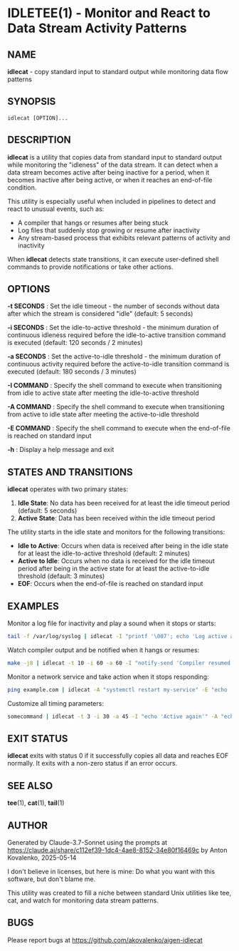 # IDLETEE(1) - Monitor and React to Data Stream Activity Patterns

## NAME

**idlecat** - copy standard input to standard output while monitoring data flow patterns

## SYNOPSIS

```
idlecat [OPTION]...
```

## DESCRIPTION

**idlecat** is a utility that copies data from standard input to standard output while monitoring the "idleness" of the data stream. It can detect when a data stream becomes active after being inactive for a period, when it becomes inactive after being active, or when it reaches an end-of-file condition.

This utility is especially useful when included in pipelines to detect and react to unusual events, such as:

- A compiler that hangs or resumes after being stuck
- Log files that suddenly stop growing or resume after inactivity
- Any stream-based process that exhibits relevant patterns of activity and inactivity

When **idlecat** detects state transitions, it can execute user-defined shell commands to provide notifications or take other actions.

## OPTIONS

**-t SECONDS**
: Set the idle timeout - the number of seconds without data after which the stream is considered "idle" (default: 5 seconds)

**-i SECONDS**
: Set the idle-to-active threshold - the minimum duration of continuous idleness required before the idle-to-active transition command is executed (default: 120 seconds / 2 minutes)

**-a SECONDS**
: Set the active-to-idle threshold - the minimum duration of continuous activity required before the active-to-idle transition command is executed (default: 180 seconds / 3 minutes)

**-I COMMAND**
: Specify the shell command to execute when transitioning from idle to active state after meeting the idle-to-active threshold

**-A COMMAND**
: Specify the shell command to execute when transitioning from active to idle state after meeting the active-to-idle threshold

**-E COMMAND**
: Specify the shell command to execute when the end-of-file is reached on standard input

**-h**
: Display a help message and exit

## STATES AND TRANSITIONS

**idlecat** operates with two primary states:

1. **Idle State**: No data has been received for at least the idle timeout period (default: 5 seconds)
2. **Active State**: Data has been received within the idle timeout period

The utility starts in the idle state and monitors for the following transitions:

- **Idle to Active**: Occurs when data is received after being in the idle state for at least the idle-to-active threshold (default: 2 minutes)
- **Active to Idle**: Occurs when no data is received for the idle timeout period after being in the active state for at least the active-to-idle threshold (default: 3 minutes)
- **EOF**: Occurs when the end-of-file is reached on standard input

## EXAMPLES

Monitor a log file for inactivity and play a sound when it stops or starts:

```bash
tail -f /var/log/syslog | idlecat -I "printf '\007'; echo 'Log active again!'" -A "printf '\007'; echo 'Log stopped!'"
```

Watch compiler output and be notified when it hangs or resumes:

```bash
make -j8 | idlecat -t 10 -i 60 -a 60 -I "notify-send 'Compiler resumed'" -A "notify-send 'Compiler may be stuck'"
```

Monitor a network service and take action when it stops responding:

```bash
ping example.com | idlecat -A "systemctl restart my-service" -E "echo 'Connection lost' | mail -s 'Service Down' admin@example.com"
```

Customize all timing parameters:

```bash
somecommand | idlecat -t 3 -i 30 -a 45 -I "echo 'Active again'" -A "echo 'Now idle'" -E "echo 'Done'"
```

## EXIT STATUS

**idlecat** exits with status 0 if it successfully copies all data and reaches EOF normally. It exits with a non-zero status if an error occurs.

## SEE ALSO

**tee**(1), **cat**(1), **tail**(1)

## AUTHOR

Generated by Claude-3.7-Sonnet using the prompts at https://claude.ai/share/c112ef39-1dc4-4ae8-8152-34e80f16469c by Anton Kovalenko, 2025-05-14

I don't believe in licenses, but here is mine: Do what you want with this software, but don't blame me.

This utility was created to fill a niche between standard Unix utilities like tee, cat, and watch for monitoring data stream patterns.

## BUGS

Please report bugs at https://github.com/akovalenko/aigen-idlecat
